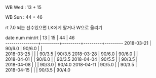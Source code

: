 WB Wed : 13 + 15

WB Sun : 44 + 46

rt 7.0 되는 선수있으면 LK에게 팔거나 W으로 올리기

date num min/rt |    13   |    15   |    44   |    46   
----------------+---------+---------+---------+---------
2018-03-21      |  90/6.0 |  90/6.0 |         |        
2018-03-25      |         |         |  90/3.5 |  90/3.5
2018-03-28      |  90/6.0 |  90/6.0 |         |        
2018-04-01      |         |  90/6.0 |         |  90/3.5
2018-04-04      |  90/5.5 |         |  90/3.5 |        
2018-04-08      |         |         |  90/3.0 |  90/4.0
2018-04-11      |  90/5.0 |         |  90/3.5 |        
2018-04-15      |         |         |  90/3.5 |  90/4.0

